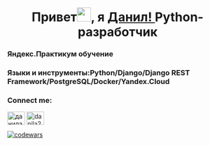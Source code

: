 <h1 align="center">Привет<img src="https://github.com/blackcater/blackcater/raw/main/images/Hi.gif" height="32"/>, я <a href="https://daniilshat.ru/" target="_blank">Данил! </a> 
Python-разработчик</h1> 
<h3 align="left">Яндекс.Практикум обучение</h3>
<h3 align="left">Языки и инструменты:Python/Django/Django REST Framework/PostgreSQL/Docker/Yandex.Cloud</h3>




<h3 align="left">Connect me:</h3>
<p align="left">
<a href="https://linkedin.com/in/данила-шишкин-8b0a11215" target="blank"><img align="center" src="https://raw.githubusercontent.com/rahuldkjain/github-profile-readme-generator/master/src/images/icons/Social/linked-in-alt.svg" alt="данила-шишкин-8b0a11215" height="30" width="40" /></a>
<a href="https://www.leetcode.com/danila2182" target="blank"><img align="center" src="https://raw.githubusercontent.com/rahuldkjain/github-profile-readme-generator/master/src/images/icons/Social/leet-code.svg" alt="danila2182" height="30" width="40" /></a>
</p>



[![codewars](https://www.codewars.com/users/DanilaShishkin/badges/micro)](https://www.codewars.com/users/DanilaShishkin)




